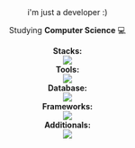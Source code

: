 <div align="center">
  <span>i'm just a developer :)</span>
  
  <span>Studying <b>Computer Science</b> 💻</span>
</div>

<div align="center">
  <div class="stacks">
    <span><b>Stacks:</b></span>
    <br/>
    <img src="https://skillicons.dev/icons?i=js,ts,java,python,php,nodejs" />
  </div>
  <div class="tools">
    <span><b>Tools:</b></span>
    <br/>
    <img src="https://skillicons.dev/icons?i=vscode,docker,github,git,aws,googlecloud" />
  </div>
   <div class="database">
    <span><b>Database:</b></span>
    <br/>
    <img src="https://skillicons.dev/icons?i=mongodb,postgresql,mysql,firebase,redis,prisma" />
  </div>
  <div class="frameworks">
    <span><b>Frameworks:</b></span>
    <br/>
    <img src="https://skillicons.dev/icons?i=nestjs,express,selenium,fastapi,discordjs,opencv" />
  </div>
  <div class="additionals">
    <span><b>Additionals:</b></span>
    <br/>
    <img src="https://skillicons.dev/icons?i=raspberrypi,cloudflare,nginx,postman,rabbitmq,regex" />
  </div>
  
</div>
